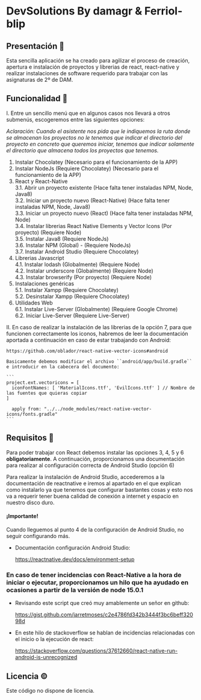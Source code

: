 # DevSolutions By damagr & Ferriol-blip  

## Presentación 📕

Esta sencilla aplicación se ha creado para agilizar el proceso de creación, apertura e instalación de proyectos
y librerias de react, react-native y realizar instalaciones de software requerido para trabajar con las asignaturas
de 2º de DAM.

## Funcionalidad 📖

I. Entre un sencillo menú que en algunos casos nos llevará a otros submenús, escogeremos entre las siguientes opciones:  

*_Aclaración: Cuando el asistente nos pida que le indiquemos la ruta donde se almacenan los proyectos no le_*
*_tenemos que indicar el directorio del proyecto en concreto que queremos iniciar, tenemos que indicar_*
*_solamente el directorio que almacena todos los proyectos que tenemos._*

1. Instalar Chocolatey (Necesario para el funcionamiento de la APP)
2. Instalar NodeJs (Requiere Chocolatey) (Necesario para el funcionamiento de la APP)
3. React y React-Native   
    3.1. Abrir un proyecto existente (Hace falta tener instaladas NPM, Node, Java8)  
    3.2. Iniciar un proyecto nuevo (React-Native) (Hace falta tener instaladas NPM, Node, Java8)  
    3.3. Iniciar un proyecto nuevo (React) (Hace falta tener instaladas NPM, Node)  
    3.4. Instalar librerias React Native Elements y Vector Icons (Por proyecto) (Requiere Node)  
    3.5. Instalar Java8 (Requiere NodeJs)  
    3.6. Instalar NPM (Global) - (Requiere NodeJs)  
    3.7. Instalar Android Studio (Requiere Chocolatey)  
4. Librerias Javascript  
    4.1. Instalar lodash (Globalmente) (Requiere Node)  
    4.2. Instalar underscore (Globalmente) (Requiere Node)  
    4.3. Instalar browserify (Por proyecto) (Requiere Node)  
5. Instalaciones genéricas  
    5.1. Instalar Xampp (Requiere Chocolatey)  
    5.2. Desinstalar Xampp (Requiere Chocolatey)  
6. Utilidades Web  
    6.1. Instalar Live-Server (Globalmente) (Requiere Google Chrome)  
    6.2. Iniciar Live-Server (Requiere Live-Server)  

II. En caso de realizar la instalación de las librerias de la opción 7, para que funcionen correctamente los
 iconos, habremos de leer la documentación aportada a continuación en caso de estar trabajando con Android:

    https://github.com/oblador/react-native-vector-icons#android

    Basicamente debemos modificar el archivo ``android/app/build.gradle`` e introducir en la cabecera del documento:

    ```
    project.ext.vectoricons = [
      iconFontNames: [ 'MaterialIcons.ttf', 'EvilIcons.ttf' ] // Nombre de las fuentes que quieras copiar
    ]
  
      apply from: "../../node_modules/react-native-vector-icons/fonts.gradle"
    ```

## Requisitos 🔑

Para poder trabajar con React debemos instalar las opciones 3, 4, 5 y 6 **obligatoriamente**. A continuación,
proporcionamos una documentación para realizar al configuración correcta de Android Studio (opción 6)  

Para realizar la instalación de Android Studio, accederemos a la documentación de reactnative e iremos
al apartado en el que explican como instalarlo ya que tenemos que configurar bastantes cosas y esto nos 
va a requerir tener buena calidad de conexión a internet y espacio en nuestro disco duro. 

#### ¡Importante!

Cuando lleguemos al punto 4 de la configuración de Android Studio, no seguir configurando más.

+ Documentación configuración Android Studio:

    https://reactnative.dev/docs/environment-setup

### En caso de tener incidencias con React-Native a la hora de iniciar o ejecutar, proporcionamos un hilo que ha ayudado en ocasiones a partir de la versión de node 15.0.1

+ Revisando este script que creó muy amablemente un señor en github:

    https://gist.github.com/jarretmoses/c2e4786fd342b3444f3bc6beff32098d

+ En este hilo de stackoverflow se hablan de incidencias relacionadas con el inicio o la ejecución de react:

    https://stackoverflow.com/questions/37612660/react-native-run-android-is-unrecognized

## Licencia ©  

Este código no dispone de licencia.
